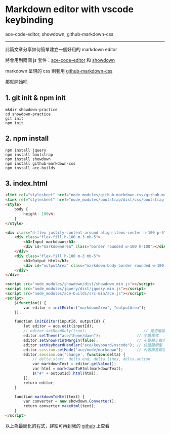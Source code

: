 # Markdown editor with vscode keybinding


ace-code-editor, showdown, github-markdown-css

<!--more-->

---

此篇文章分享如何簡單建立一個好用的 markdown editor

將會用到兩個 js 套件：[ace-code-editor](https://ace.c9.io/) 和 [showdown](https://github.com/showdownjs/showdown)

markdown 呈現的 css 則套用 [github-markdown-css](https://github.com/sindresorhus/github-markdown-css)

那就開始吧

## **1. git init & npm init**

```shell
mkdir showdown-practice
cd showdown-practice
git init
npm init
```

## **2. npm install**

```shell
npm install jquery
npm install bootstrap
npm install showdown
npm install github-markdown-css
npm install ace-builds
```

## **3. index.html**

```html
<link rel="stylesheet" href="node_modules/github-markdown-css/github-markdown.css">
<link rel="stylesheet" href="node_modules/bootstrap/dist/css/bootstrap.min.css">
<style>
    body {
        height: 100vh;
    }
</style>

<div class="d-flex justify-content-around align-items-center h-100 p-5">
    <div class="flex-fill h-100 m-3 mb-5">
        <h3>Input markdown</h3>
        <div id="markdownArea" class="border rounded w-100 h-100"></div>
    </div>
    <div class="flex-fill h-100 m-3 mb-5">
        <h3>Output Html</h3>
        <div id="outputArea" class="markdown-body border rounded w-100 h-100 p-3 overflow-auto"></div>
    </div>
</div>

<script src="node_modules/showdown/dist/showdown.min.js"></script>
<script src="node_modules/jquery/dist/jquery.min.js"></script>
<script src="node_modules/ace-builds/src-min/ace.js"></script>
<script>
    $(function() {
        var editor = initEditor("markdownArea", "outputArea");
    });

    function initEditor(inputId, outputId) {
        let editor = ace.edit(inputId);
        // editor.setReadOnly(true);                         // 是否唯讀
        editor.setTheme("ace/theme/dawn");                // 主題樣式
        editor.setShowPrintMargin(false);                 // 不要顯示右方 margin
        editor.setKeyboardHandler("ace/keyboard/vscode"); // 快捷鍵類型 (keybinding)
        editor.session.setMode("ace/mode/markdown");      // 內容語言類型
        editor.session.on('change', function(delta) {
            // delta.start, delta.end, delta.lines, delta.action
            var markdownText = editor.getValue();
            var html = markdownToHtml(markdownText);
            $("#" + outputId).html(html);
        });
        return editor;
    }

    function markdownToHtml(text) {
        var converter = new showdown.Converter();
        return converter.makeHtml(text);
    }
</script>
```

以上為最簡化的程式，詳細可再到我的 [github](https://github.com/hdsbook/md-editor-by-ace-and-showdown) 上查看
